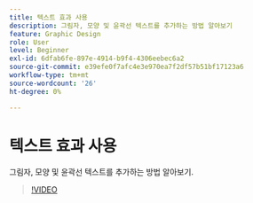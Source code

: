 ```yaml
---
title: 텍스트 효과 사용
description: 그림자, 모양 및 윤곽선 텍스트를 추가하는 방법 알아보기
feature: Graphic Design
role: User
level: Beginner
exl-id: 6dfab6fe-897e-4914-b9f4-4306eebec6a2
source-git-commit: e39efe0f7afc4e3e970ea7f2df57b51bf17123a6
workflow-type: tm+mt
source-wordcount: '26'
ht-degree: 0%

---
```


# 텍스트 효과 사용

그림자, 모양 및 윤곽선 텍스트를 추가하는 방법 알아보기.

>[!VIDEO](https://video.tv.adobe.com/v/3420222?quality=12&learn=on&hidetitle=true)
